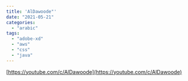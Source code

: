 ```yaml
---
title: 'AlDawoode"'
date: "2021-05-21"
categories:
  - "arabic"
tags:
  - "adobe-xd"
  - "aws"
  - "css"
  - "java"
---
```


[https://youtube.com/c/AlDawoode](https://youtube.com/c/AlDawoode)
